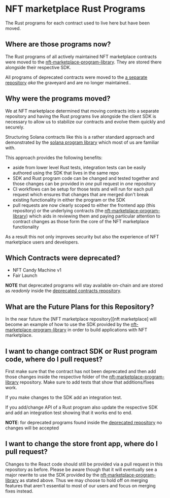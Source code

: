 # NFT marketplace Rust Programs

The Rust programs for each contract used to live here but have been moved.

## Where are those programs now?

The Rust programs of all actively maintained NFT marketplace contracts were moved to the
[nft-marketplace-program-library][mpl]. They are stored there alongside their respective SDK.

All programs of deprecated contracts were moved to the [a separate repository][deprecated]
_aka_ the graveyard and are no longer maintained..

## Why were the programs moved?

We at NFT marketplace determined that moving contracts into a separate repository and having the Rust
programs live alongside the client SDK is necessary to allow us to stabilize our contracts and
evolve them quickly and securely.

Structuring Solana contracts like this is a rather standard approach and demonstrated by the
[solana program library][spl] which most of us are familiar with.

This approach provides the following benefits:

- aside from lower level Rust tests, integration tests can be easily authored using the SDK
  that lives in the same repo
- SDK and Rust program code can be changed and tested together and those changes can be
  provided in _one_ pull request in _one_ repository
- CI workflows can be setup for those tests and will run for each pull request which ensures that
  changes that are merged don't break existing functionality in either the program or the SDK
- pull requests are now clearly scoped to either the frontend app (this repository) or the
  underlying contracts (the [nft-marketplace-program-library][mpl]) which aids in reviewing them and
  paying particular attention to contract changes as those form the core of the NFT marketplace
  functionality

As a result this not only improves security but also the experience of NFT marketplace users and
developers.

## Which Contracts were deprecated?

- NFT Candy Machine v1
- Fair Launch 

**NOTE** that deprecated programs will stay available on-chain and are stored as _readonly_
inside the [deprecated contracts repository][deprecated].

## What are the Future Plans for this Repository?
 
In the near future the [NFT marketplace repository][nft marketplace] will become an example
of how to use the SDK provided by the [nft-marketplace-program-library][mpl] in order to build
applications with NFT marketplace.

## I want to change contract SDK or Rust program code, where do I pull request?

First make sure that the contract has not been deprecated and then add those changes inside the
respective folder of the [nft-marketplace-program-library][mpl] repository. Make sure to add tests
that show that additions/fixes work.

If you make changes to the SDK add an integration test.

If you add/change API of a Rust program also update the respective SDK and add an integration
test showing that it works end to end.

**NOTE**: for deprecated programs found inside the [deprecated
repository][deprecated] no changes will be accepted

## I want to change the store front app, where do I pull request?

Changes to the React code should still be provided via a pull request in this repository as
before.
Please be aware though that it will eventually see a major rewrite to use the SDK provided by
the [nft-marketplace-program-library][mpl] as stated above. Thus we may choose to hold off on
merging features that aren't essential to most of our users and focus on merging fixes instead.

[mpl]:https://github.com/vamise/nft-marketplace-program-library
[spl]:https://github.com/solana-labs/solana-program-library
[nft-marketplace]:https://github.com/vamise/nft-marketplace
[deprecated]:https://github.com/vamise/the-graveyard
